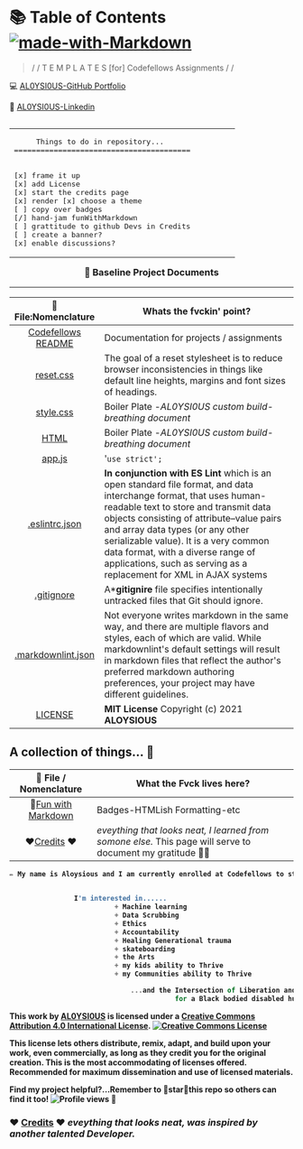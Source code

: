 # 📚 Table of Contents [![made-with-Markdown](https://img.shields.io/badge/Made%20with-Markdown-1f425f.svg)](http://commonmark.org)

> / /  T E M P L A T E S  [for]  Codefellows Assignments / /

💻 [AL0YSI0US-GitHub Portfolio](https://github.com/AL0YSI0US)

💼 [AL0YSI0US-Linkedin](https://www.linkedin.com/in/a-todd-charliemike/)
<table align="right"><tr><td>
<pre>
     Things to do in repository...
========================================
 <br>                                        
[x] frame it up                           
[x] add License                              
[x] start the credits page                      
[x] render [x] choose a theme                    
[ ] copy over badges                        
[/] hand-jam funWithMarkdown                    
[ ] grattitude to github Devs in Credits 
[ ] create a banner?
[x] enable discussions?
</pre>
</td></tr></table><br><br>
<br>
<b>
  
<h3 align="center"</h3>📁 Baseline Project Documents 

----
| 💾  File:Nomenclature | Whats the fvckin' point? |
| :-: | - |
| [Codefellows README](codefellowsReadMe.md) | Documentation for projects / assignments |
| [reset.css](cssReset.md) | The goal of a reset stylesheet is to reduce browser inconsistencies in things like default line heights, margins and font sizes of headings‎. |
| [style.css](cssStyle.md) | Boiler Plate -*AL0YSI0US custom build-breathing document* |
| [HTML](html.md) | Boiler Plate -*AL0YSI0US custom build-breathing document* |
| [app.js](js.md) | '`use strict';` |
| [.eslintrc.json](eslintrc-json.md) | **In conjunction with ES Lint** which is an open standard file format, and data interchange format, that uses human-readable text to store and transmit data objects consisting of attribute–value pairs and array data types (or any other serializable value). It is a very common data format, with a diverse range of applications, such as serving as a replacement for XML in AJAX systems |
| [.gitignore](gitignore.md) | A***gitignire** file specifies intentionally untracked files that Git should ignore. |
| [.markdownlint.json](markdownlint-json.md) | Not everyone writes markdown in the same way, and there are multiple flavors and styles, each of which are valid. While markdownlint's default settings will result in markdown files that reflect the author's preferred markdown authoring preferences, your project may have different guidelines. |
| [LICENSE](license.md) | **MIT License** Copyright (c) 2021 **ALOYSIOUS** |

## A collection of things... 📁


| 💾  File / Nomenclature | What the Fvck lives here? |
| :-: | - |
| 🚀[Fun with Markdown](funWithMarkdown.md) | Badges-HTMLish Formatting-etc |
| ❤️[Credits](credits.md) ❤️ | *eveything that looks neat, I learned from somone else.* This page will serve to document my gratitude 🙏🏾 |

````javascript
✏️ My name is Aloysious and I am currently enrolled at Codefellows to study the arts and crafts of JavaScript and Python.

                                         
                I'm interested in......
                          + Machine learning 
                          + Data Scrubbing
                          + Ethics                                      I study the relationship
                          + Accountability                                                
                          + Healing Generational trauma                           between Behavior and Environment
                          + skateboarding
                          + the Arts 
                          + my kids ability to Thrive
                          + my Communities ability to Thrive

                              ...and the Intersection of Liberation and the tech industry 
                                         for a Black bodied disabled humxn such as myself.                                                    
````

This work by <a xmlns:cc="http://creativecommons.org/ns#" href="https://github.com/AL0YSI0US/" property="cc:attributionName" rel="cc:attributionURL">AL0YSI0US</a> is licensed under a <a rel="license" href="http://creativecommons.org/licenses/by/4.0/">Creative Commons Attribution 4.0 International License</a>. <a rel="license" href="http://creativecommons.org/licenses/by/4.0/"><img alt="Creative Commons License" style="border-width:0" src="https://i.creativecommons.org/l/by/4.0/88x31.png" /></a><br />

This license lets others distribute, remix, adapt, and build upon your work, even commercially, as long as they credit you for the original creation. This is the most accommodating of licenses offered. Recommended for maximum dissemination and use of licensed materials.

Find my project helpful?...Remember to 🌟star🌟this repo so others can find it too! ![Profile views](https://gpvc.arturio.dev/AL0YSI0US) 👀

### ❤️ [Credits](credits.md) ❤️ *eveything that looks neat, was inspired by another talented Developer.*

<!--
<pre><code>  
             







                           EDIT CODE HERE




          

                            Remember to 🌟star🌟this repo so others can find it too! 👀  
                        
                                                                 
</code></pre>
-->
